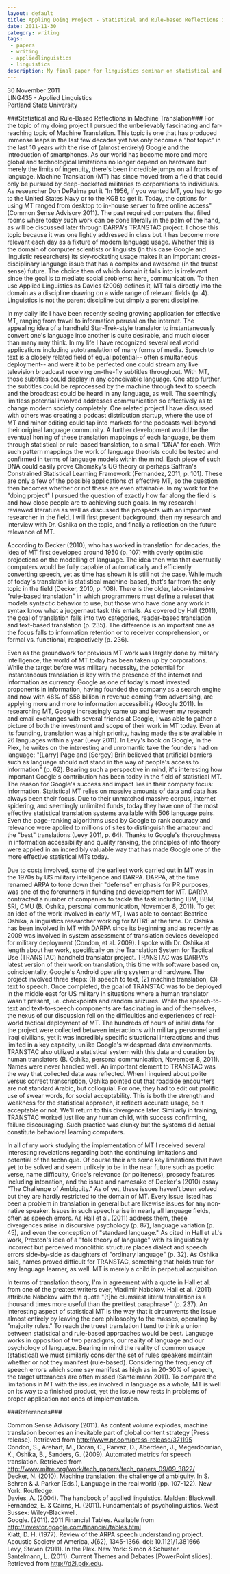 ```yaml
---
layout: default
title: Appling Doing Project - Statistical and Rule-based Reflections in MT - Paper
date: 2011-11-30
category: writing
tags:
 - papers
 - writing
 - appliedlinguistics
 - linguistics
description: My final paper for linguistics seminar on statistical and rule-based Machine Translation
---
```


30 November 2011  
LING435 - Applied Linguistics  
Portland State University  

###Statistical and Rule-Based Reflections in Machine Translation###
For the topic of my doing project I pursued the unbelievably fascinating and far-reaching topic of Machine Translation.  This topic is one that has produced immense leaps in the last few decades yet has only become a "hot topic" in the last 10 years with the rise of (almost entirely) Google and the introduction of smartphones.  As our world has become more and more global and technological limitations no longer depend on hardware but merely the limits of ingenuity, there's been incredible jumps on all fronts of language.  Machine Translation (MT) has since moved from a field that could only be pursued by deep-pocketed militaries to corporations to individuals.  As researcher Don DePalma put it "In 1956, if you wanted MT, you had to go to the United States Navy or to the KGB to get it. Today, the options for using MT ranged from desktop to in-house server to free online access" (Common Sense Advisory 2011).  The past required computers that filled rooms where today such work can be done literally in the palm of the hand, as will be discussed later through DARPA's TRANSTAC project.  I chose this topic because it was one lightly addressed in class but it has become more relevant each day as a fixture of modern language usage.  Whether this is the domain of computer scientists or linguists (in this case Google and linguistic researchers) its sky-rocketing usage makes it an important cross-disciplinary language issue that has a complex and awesome (in the truest sense) future.  The choice then of which domain it falls into is irrelevant since the goal is to mediate social problems: here, communication.  To then use Applied Linguistics as Davies (2006) defines it, MT falls directly into the domain as a discipline drawing on a wide range of relevant fields (p. 4).  Linguistics is not the parent discipline but simply a parent discipline.  

In my daily life I have been recently seeing growing application for effective MT, ranging from travel to information perusal on the internet.  The appealing idea of a handheld Star-Trek-style translator to instantaneously convert one's language into another is quite desirable, and much closer than many may think.  In my life I have recognized several real world applications including autotranslation of many forms of media.  Speech to text is a closely related field of equal potential-- often simultaneous deployment-- and were it to be perfected one could stream any live television broadcast receiving on-the-fly subtitles throughout. With MT, those subtitles could display in any conceivable language.  One step further, the subtitles could be reprocessed by the machine through text to speech and the broadcast could be heard in any language, as well.  The seemingly limitless potential involved addresses communication so effectively as to change modern society completely.  One related project I have discussed with others was creating a podcast distribution startup, where the use of MT and minor editing could tap into markets for the podcasts well beyond their original language community.  A further development would be the eventual honing of these translation mappings of each language, be them through statistical or rule-based translation, to a small "DNA" for each.  With such pattern mappings the work of language theorists could be tested and confirmed in terms of language models within the mind.  Each piece of such DNA could easily prove Chomsky's UG theory or perhaps Saffran's Constrained Statistical Learning Framework (Fernandez, 2011, p. 101).  These are only a few of the possible applications of effective MT, so the question then becomes whether or not these are even attainable.  In my work for the "doing project" I pursued the question of exactly how far along the field is and how close people are to achieving such goals.  In my research I reviewed literature as well as discussed the prospects with an important researcher in the field.  I will first present background, then my research and interview with Dr. Oshika on the topic, and finally a reflection on the future relevance of MT.  
	
According to Decker (2010), who has worked in translation for decades, the idea of MT first developed around 1950 (p. 107) with overly optimistic projections on the modelling of language.  The idea then was that eventually computers would be fully capable of automatically and efficiently converting speech, yet as time has shown it is still not the case.  While much of today's translation is statistical machine-based, that's far from the only topic in the field (Decker, 2010, p. 108).  There is the older, labor-intensive "rule-based translation" in which programmers must define a ruleset that models syntactic behavior to use, but those who have done any work in syntax know what a juggernaut task this entails. As covered by Hall (2011), the goal of translation falls into two categories, reader-based translation and text-based translation (p. 235).  The difference is an important one as the focus falls to information retention or to receiver comprehension, or formal vs. functional, respectively (p. 236).  

Even as the groundwork for previous MT work was largely done by military intelligence, the world of MT today has been taken up by corporations.  While the target before was military necessity, the potential for instantaneous translation is key with the presence of the internet and information as currency.  Google as one of today's most invested proponents in information, having founded the company as a search engine and now with 48% of $58 billion in revenue coming from advertising, are applying more and more to information accessibility (Google 2011). In researching MT, Google increasingly came up and between my research and email exchanges with several friends at Google, I was able to gather a picture of both the investment and scope of their work in MT today.   Even at its founding, translation was a high priority, having made the site available in 26 languages within a year (Levy 2011).  In Levy's book on Google, In the Plex, he writes on the interesting and unromantic take the founders had on language: "\[Larry] Page and \[Sergey] Brin believed that artificial barriers such as language should not stand in the way of people's access to information" (p. 62).  Bearing such a perspective in mind, it's interesting how important Google's contribution has been today in the field of statistical MT.  The reason for Google's success and impact lies in their company focus: information.  Statistical MT relies on massive amounts of data and data has always been their focus.  Due to their unmatched massive corpus, internet spidering, and seemingly unlimited funds, today they have one of the most effective statistical translation systems available with 506 language pairs.  Even the page-ranking algorithms used by Google to rank accuracy and relevance were applied to millions of sites to distinguish the amateur and the "best" translations (Levy 2011, p. 64).  Thanks to Google's thoroughness in information accessibility and quality ranking, the principles of info theory were applied in an incredibly valuable way that has made Google one of the more effective statistical MTs today.  

Due to costs involved, some of the earliest work carried out in MT was in the 1970s by US military intelligence and DARPA.  DARPA, at the time renamed ARPA to tone down their "defense" emphasis for PR purposes, was one of the forerunners in funding and development for MT. DARPA contracted a number of companies to tackle the task including IBM, BBM, SRI, CMU (B. Oshika, personal communication, November 8, 2011).  To get an idea of the work involved in early MT, I was able to contact Beatrice Oshika, a linguistics researcher working for MITRE at the time. Dr. Oshika has been involved in MT with DARPA since its beginning and as recently as 2009 was involved in system assessment of translation devices developed for military deployment (Condon, et al. 2009).  I spoke with Dr. Oshika at length about her work, specifically on the Translation System for Tactical Use (TRANSTAC) handheld translator project.  TRANSTAC was DARPA's latest version of their work on translation, this time with software based on, coincidentally, Google's Android operating system and hardware.  The project involved three steps: (1) speech to text, (2) machine translation, (3) text to speech.  Once completed, the goal of TRANSTAC was to be deployed in the middle east for US military in situations where a human translator wasn't present, i.e. checkpoints and random seizures.  While the speech-to-text and text-to-speech components are fascinating in and of themselves, the nexus of our discussion fell on the difficulties and experiences of real-world tactical deployment of MT.  The hundreds of hours of initial data for the project were collected between interactions with military personnel and Iraqi civilians, yet it was incredibly specific situational interactions and thus limited in a key capacity, unlike Google's widespread data environments.  TRANSTAC also utilized a statistical system with this data and curation by human translators (B. Oshika, personal communication, November 8, 2011).  Names were never handled well.  An important element to TRANSTAC was the way that collected data was reflected.  When I inquired about polite versus correct transcription, Oshika pointed out that roadside encounters are not standard Arabic, but colloquial.  For one, they had to edit out prolific use of swear words, for social acceptability.  This is both the strength and weakness for the statistical approach, it reflects accurate usage, be it acceptable or not. We'll return to this divergence later. Similarly in training, TRANSTAC worked just like any human child, with success confirming, failure discouraging.  Such practice was clunky but the systems did actual constitute behavioral learning computers.  

In all of my work studying the implementation of MT I received several interesting revelations regarding both the continuing limitations and potential of the technique.  Of course their are some key limitations that have yet to be solved and seem unlikely to be in the near future such as poetic verse, name difficulty, Grice's relevance (or politeness), prosody features including intonation, and the issue and namesake of Decker's (2010) essay "The Challenge of Ambiguity." As of yet, these issues haven't been solved but they are hardly restricted to the domain of MT.  Every issue listed has been a problem in translation in general but are likewise issues for any non-native speaker.  Issues in such speech arise in nearly all language fields, often as speech errors.  As Hall et al. (2011) address them, these divergences arise in discursive psychology (p. 87), language variation (p. 45), and even the conception of "standard language."  As cited in Hall et al.'s work, Preston's idea of a "folk theory of language" with its linguistically incorrect but perceived monolithic structure places dialect and speech errors side-by-side as daughters of "ordinary language" (p. 32).  As Oshika said, names proved difficult for TRANSTAC, something that holds true for any language learner, as well. MT is merely a child in perpetual acquisition.  

In terms of translation theory, I'm in agreement with a quote in Hall et al. from one of the greatest writers ever, Vladimir Nabokov. Hall et al. (2011) attribute Nabokov with the quote "\[t]he clumsiest literal translation is a thousand times more useful than the prettiest paraphrase" (p. 237). An interesting aspect of statistical MT is the way that it circumvents the issue almost entirely by leaving the core philosophy to the masses, operating by "majority rules." To reach the truest translation I tend to think a union between statistical and rule-based approaches would be best. Language works in opposition of two paradigms, our reality of language and our psychology of language. Bearing in mind the reality of common usage (statistical) we must similarly consider the set of rules speakers maintain whether or not they manifest (rule-based).  Considering the frequency of speech errors which some say manifest as high as in 20-30% of speech, the target utterances are often missed (Santelmann 2011).  To compare the limitations in MT with the issues involved in language as a whole, MT is well on its way to a finished product, yet the issue now rests in problems of proper application not ones of implementation.  

###References###

Common Sense Advisory (2011). As content volume explodes, machine translation becomes an inevitable part of global content strategy \[Press release]. Retrieved from http://www.pr.com/press-release/371195  
Condon, S., Arehart, M., Doran, C., Parvaz, D., Aberdeen, J., Megerdoomian, K., Oshika, B., Sanders, G. (2009). Automated metrics for speech translation. Retrieved from http://www.mitre.org/work/tech_papers/tech_papers_09/09_3822/  
Decker, N. (2010). Machine translation: the challenge of ambiguity. In S. Behren & J. Parker (Eds.), Language in the real world (pp. 107-122). New York: Routledge.  
Davies, A. (2004). The handbook of applied linguistics. Malden: Blackwell.  
Fernandez, E. & Cairns, H. (2011). Fundamentals of psycholinguistics. West Sussex: Wiley-Blackwell.  
Google. (2011). 2011 Financial Tables. Available from http://investor.google.com/financial/tables.html  
Klatt, D. H. (1977). Review of the ARPA speech understanding project. Acoustic Society of America, J(62), 1345-1366. doi: 10.1121/1.381666  
Levy, Steven (2011). In the Plex. New York: Simon & Schuster.  
Santelmann, L. (2011). Current Themes and Debates \[PowerPoint slides]. Retrieved from http://d2l.pdx.edu.  
